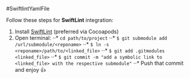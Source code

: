 #SwiftlintYamlFile

Follow these steps for **SwiftLint** integration:
1. Install [SwiftLint](https://github.com/realm/SwiftLint) (preferred via Cocoapods)
2. Open terminal:
⋅⋅* `cd path/to/project`
⋅⋅* `$ git submodule add /url/submodule/<reponame>`
⋅⋅* `$ ln -s <reponame>/path/to/<linked_file>`
⋅⋅* `$ git add .gitmodules <linked_file>`
⋅⋅* `$ git commit -m "add a symbolic link to <linked_file> with the respective submodule"`
⋅⋅* Push that commit and enjoy :+1:
